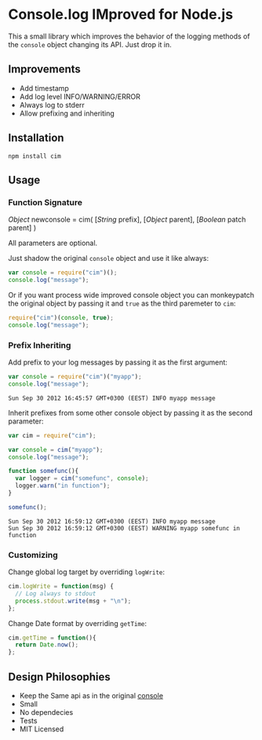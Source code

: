 # Console.log IMproved for Node.js

This a small library which improves the behavior of the logging methods of the
`console` object changing its API. Just drop it in.


## Improvements

  - Add timestamp
  - Add log level INFO/WARNING/ERROR
  - Always log to stderr
  - Allow prefixing and inheriting

## Installation

    npm install cim

## Usage

### Function Signature

_Object_ newconsole = cim( [_String_ prefix], [_Object_ parent], [_Boolean_ patch parent] )

All parameters are optional.

Just shadow the original `console` object and use it like always:

```javascript
var console = require("cim")();
console.log("message");
```


Or if you want process wide improved console object you can monkeypatch the
original object by passing it and `true` as the third paremeter to `cim`:


```javascript
require("cim")(console, true);
console.log("message");
```

### Prefix Inheriting

Add prefix to your log messages by passing it as the first argument:

```javascript
var console = require("cim")("myapp");
console.log("message");
```

    Sun Sep 30 2012 16:45:57 GMT+0300 (EEST) INFO myapp message


Inherit prefixes from some other console object by passing it as the second
parameter:

```javascript
var cim = require("cim");

var console = cim("myapp");
console.log("message");

function somefunc(){
  var logger = cim("somefunc", console);
  logger.warn("in function");
}

somefunc();
```

    Sun Sep 30 2012 16:59:12 GMT+0300 (EEST) INFO myapp message
    Sun Sep 30 2012 16:59:12 GMT+0300 (EEST) WARNING myapp somefunc in function

### Customizing

Change global log target by overriding `logWrite`:

```javascript
cim.logWrite = function(msg) {
  // Log always to stdout
  process.stdout.write(msg + "\n");
};
```

Change Date format by overriding `getTime`:

```javascript
cim.getTime = function(){
  return Date.now();
};
```

## Design Philosophies

  - Keep the Same api as in the original [console](http://nodejs.org/api/stdio.html)
  - Small
  - No dependecies
  - Tests
  - MIT Licensed

